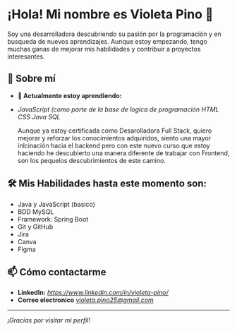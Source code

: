 # ¡Hola! Mi nombre es Violeta Pino 👋

Soy una desarrolladora descubriendo su pasión por la programación y en busqueda de nuevos aprendizajes. Aunque estoy empezando, tengo muchas ganas de mejorar mis habilidades y contribuir a proyectos interesantes.

## 🚀 Sobre mí

- **🌱 Actualmente estoy aprendiendo:**
-  *JavaScript (como parte de la base de logica de programación*
  *HTML*
  *CSS*
  *Java*
   *SQL*

   Aunque ya estoy certificada como Desarolladora Full Stack, quiero mejorar y reforzar los conocimientos adquiridos, siento una mayor inlcinación hacia el backend pero con este nuevo curso que estoy haciendo he descubierto una manera diferente de trabajar con Frontend, son los pequelos descubrimientos de este camino. 

## 🛠️ Mis Habilidades hasta este momento son: 
- Java y JavaScript (basico)
-  BDD MySQL
-  Framework: Spring Boot
-  Git y GitHub
-  Jira
-  Canva
-  Figma

## 📫 Cómo contactarme
- **LinkedIn:** *https://www.linkedin.com/in/violeta-pino/*
- **Correo electronico** *violeta.pino25@gmail.com*


---

*¡Gracias por visitar mi perfil!*
